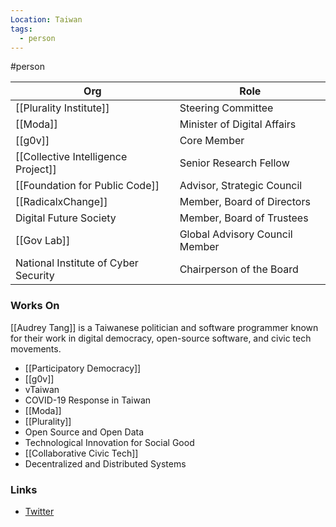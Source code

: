 ```yaml
---
Location: Taiwan
tags:
  - person
---
```

#person

| Org                                  | Role                           |
| ------------------------------------ | ------------------------------ |
| [[Plurality Institute]]              | Steering Committee             |
| [[Moda]]                             | Minister of Digital Affairs    |
| [[g0v]]                              | Core Member                    |
| [[Collective Intelligence Project]]  | Senior Research Fellow         |
| [[Foundation for Public Code]]       | Advisor, Strategic Council     |
| [[RadicalxChange]]                   | Member, Board of Directors     |
| Digital Future Society               | Member, Board of Trustees      |
| [[Gov Lab]]                          | Global Advisory Council Member |
| National Institute of Cyber Security | Chairperson of the Board       |

### Works On
[[Audrey Tang]] is a Taiwanese politician and software programmer known for their work in digital democracy, open-source software, and civic tech movements.

- [[Participatory Democracy]]
- [[g0v]]
- vTaiwan
- COVID-19 Response in Taiwan
- [[Moda]]
- [[Plurality]]
- Open Source and Open Data
- Technological Innovation for Social Good
- [[Collaborative Civic Tech]]
- Decentralized and Distributed Systems

### Links
- [Twitter](https://twitter.com/audreyt)